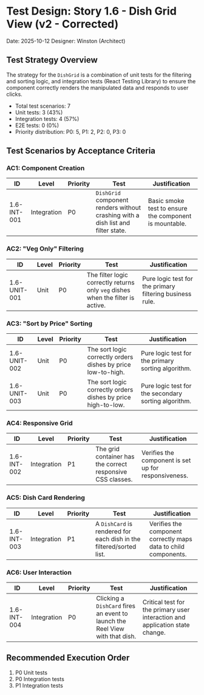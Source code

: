 # Test Design: Story 1.6 - Dish Grid View (v2 - Corrected)

Date: 2025-10-12
Designer: Winston (Architect)

## Test Strategy Overview

The strategy for the `DishGrid` is a combination of unit tests for the filtering and sorting logic, and integration tests (React Testing Library) to ensure the component correctly renders the manipulated data and responds to user clicks.

- Total test scenarios: 7
- Unit tests: 3 (43%)
- Integration tests: 4 (57%)
- E2E tests: 0 (0%)
- Priority distribution: P0: 5, P1: 2, P2: 0, P3: 0

## Test Scenarios by Acceptance Criteria

### AC1: Component Creation

| ID           | Level       | Priority | Test                                                                 | Justification                                                              |
| ------------ | ----------- | -------- | -------------------------------------------------------------------- | -------------------------------------------------------------------------- |
| 1.6-INT-001  | Integration | P0       | `DishGrid` component renders without crashing with a dish list and filter state. | Basic smoke test to ensure the component is mountable.                     |

### AC2: "Veg Only" Filtering

| ID           | Level | Priority | Test                                                                 | Justification                                                              |
| ------------ | ----- | -------- | -------------------------------------------------------------------- | -------------------------------------------------------------------------- |
| 1.6-UNIT-001 | Unit  | P0       | The filter logic correctly returns only `veg` dishes when the filter is active. | Pure logic test for the primary filtering business rule.                   |

### AC3: "Sort by Price" Sorting

| ID           | Level | Priority | Test                                                                 | Justification                                                              |
| ------------ | ----- | -------- | -------------------------------------------------------------------- | -------------------------------------------------------------------------- |
| 1.6-UNIT-002 | Unit  | P0       | The sort logic correctly orders dishes by price low-to-high.         | Pure logic test for the primary sorting algorithm.                         |
| 1.6-UNIT-003 | Unit  | P0       | The sort logic correctly orders dishes by price high-to-low.         | Pure logic test for the secondary sorting algorithm.                       |

### AC4: Responsive Grid

| ID           | Level       | Priority | Test                                                                 | Justification                                                              |
| ------------ | ----------- | -------- | -------------------------------------------------------------------- | -------------------------------------------------------------------------- |
| 1.6-INT-002  | Integration | P1       | The grid container has the correct responsive CSS classes.           | Verifies the component is set up for responsiveness.                       |

### AC5: Dish Card Rendering

| ID           | Level       | Priority | Test                                                                 | Justification                                                              |
| ------------ | ----------- | -------- | -------------------------------------------------------------------- | -------------------------------------------------------------------------- |
| 1.6-INT-003  | Integration | P1       | A `DishCard` is rendered for each dish in the filtered/sorted list.  | Verifies the component correctly maps data to child components.            |

### AC6: User Interaction

| ID           | Level       | Priority | Test                                                                 | Justification                                                              |
| ------------ | ----------- | -------- | -------------------------------------------------------------------- | -------------------------------------------------------------------------- |
| 1.6-INT-004  | Integration | P0       | Clicking a `DishCard` fires an event to launch the Reel View with that dish. | Critical test for the primary user interaction and application state change. |

## Recommended Execution Order

1.  P0 Unit tests
2.  P0 Integration tests
3.  P1 Integration tests
